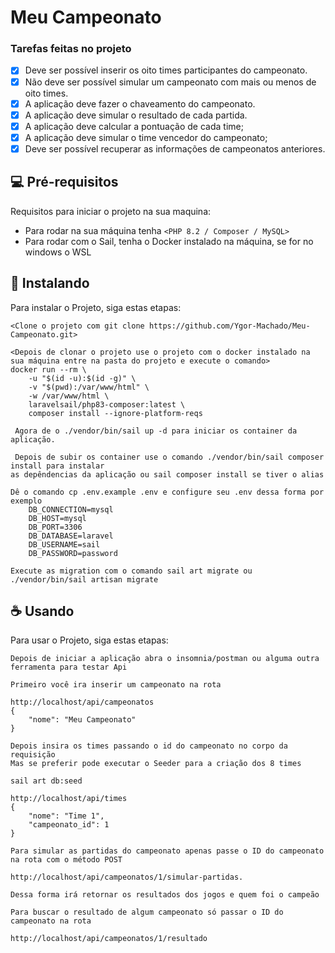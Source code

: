 # Meu Campeonato


### Tarefas feitas no projeto

- [x] Deve ser possível inserir os oito times participantes do campeonato.
- [x] Não deve ser possível simular um campeonato com mais ou menos de oito times.
- [x] A aplicação deve fazer o chaveamento do campeonato.
- [x] A aplicação deve simular o resultado de cada partida.
- [x] A aplicação deve calcular a pontuação de cada time;
- [x] A aplicação deve simular o time vencedor do campeonato;
- [x] Deve ser possível recuperar as informações de campeonatos anteriores.

## 💻 Pré-requisitos

Requisitos para iniciar o projeto na sua maquina:

- Para rodar na sua máquina tenha `<PHP 8.2 / Composer / MySQL>`
- Para rodar com o Sail, tenha o Docker instalado na máquina, se for no windows o WSL

## 🚀 Instalando <Meu Campeonato>

Para instalar o Projeto, siga estas etapas:


```
<Clone o projeto com git clone https://github.com/Ygor-Machado/Meu-Campeonato.git>
```

```
<Depois de clonar o projeto use o projeto com o docker instalado na sua máquina entre na pasta do projeto e execute o comando>
docker run --rm \
    -u "$(id -u):$(id -g)" \
    -v "$(pwd):/var/www/html" \
    -w /var/www/html \
    laravelsail/php83-composer:latest \
    composer install --ignore-platform-reqs 
```

```
 Agora de o ./vendor/bin/sail up -d para iniciar os container da aplicação.
```

```
 Depois de subir os container use o comando ./vendor/bin/sail composer install para instalar
as depêndencias da aplicação ou sail composer install se tiver o alias
```

```
Dê o comando cp .env.example .env e configure seu .env dessa forma por exemplo
    DB_CONNECTION=mysql
    DB_HOST=mysql
    DB_PORT=3306
    DB_DATABASE=laravel
    DB_USERNAME=sail
    DB_PASSWORD=password
```

```
Execute as migration com o comando sail art migrate ou ./vendor/bin/sail artisan migrate
```

## ☕ Usando <Meu Campeonato>

Para usar o Projeto, siga estas etapas:

```
Depois de iniciar a aplicação abra o insomnia/postman ou alguma outra ferramenta para testar Api
```

```
Primeiro você ira inserir um campeonato na rota

http://localhost/api/campeonatos
{
    "nome": "Meu Campeonato"
}
```

```
Depois insira os times passando o id do campeonato no corpo da requisição
Mas se preferir pode executar o Seeder para a criação dos 8 times

sail art db:seed

http://localhost/api/times
{
    "nome": "Time 1",
    "campeonato_id": 1
}
```

```
Para simular as partidas do campeonato apenas passe o ID do campeonato na rota com o método POST

http://localhost/api/campeonatos/1/simular-partidas.

Dessa forma irá retornar os resultados dos jogos e quem foi o campeão
```

```
Para buscar o resultado de algum campeonato só passar o ID do campeonato na rota

http://localhost/api/campeonatos/1/resultado
```
